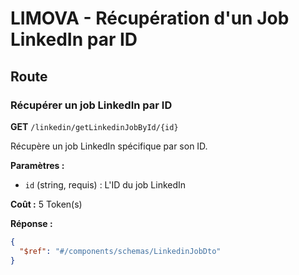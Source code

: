 # LIMOVA - Récupération d'un Job LinkedIn par ID

## Route

### Récupérer un job LinkedIn par ID
**GET** `/linkedin/getLinkedinJobById/{id}`

Récupère un job LinkedIn spécifique par son ID.

**Paramètres :**
- `id` (string, requis) : L'ID du job LinkedIn

**Coût :** 5 Token(s)

**Réponse :**
```json
{
  "$ref": "#/components/schemas/LinkedinJobDto"
}
``` 